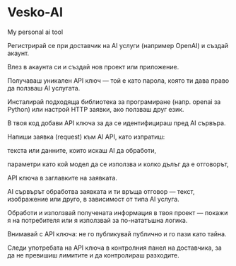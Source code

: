 # Vesko-AI
My personal ai tool


Регистрирай се при доставчик на AI услуги (например OpenAI) и създай акаунт.

Влез в акаунта си и създай нов проект или приложение.

Получаваш уникален API ключ — той е като парола, която ти дава право да ползваш AI услугата.

Инсталирай подходяща библиотека за програмиране (напр. openai за Python) или настрой HTTP заявки, ако ползваш друг език.

В твоя код добави API ключа за да се идентифицираш пред AI сървъра.

Напиши заявка (request) към AI API, като изпратиш:

текста или данните, които искаш AI да обработи,

параметри като кой модел да се използва и колко дълъг да е отговорът,

API ключа в заглавките на заявката.

AI сървърът обработва заявката и ти връща отговор — текст, изображение или друго, в зависимост от типа AI услуга.

Обработи и използвай получената информация в твоя проект — покажи я на потребителя или я използвай за по-нататъшна логика.

Внимавай с API ключа: не го публикувай публично и го пази като тайна.

Следи употребата на API ключа в контролния панел на доставчика, за да не превишиш лимитите и да контролираш разходите.

